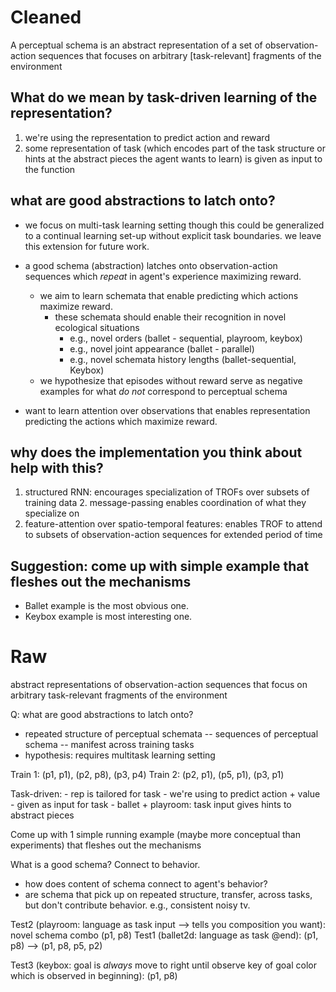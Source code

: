 
# Cleaned

A perceptual schema is an abstract representation of a set of observation-action sequences that focuses on arbitrary [task-relevant] fragments of the environment

## What do we mean by task-driven learning of the representation?
1. we're using the representation to predict action and reward
2. some representation of task (which encodes part of the task structure or hints at the abstract pieces the agent wants to learn) is given as input to the function

## what are good abstractions to latch onto?
- we focus on multi-task learning setting though this could be generalized to a continual learning set-up without explicit task boundaries. we leave this extension for future work.
- a good schema (abstraction) latches onto observation-action sequences which *repeat* in agent's experience maximizing reward. 
    - we aim to learn schemata that enable predicting which actions maximize reward. 
        - these schemata should enable their recognition in novel ecological situations
            - e.g., novel orders (ballet - sequential, playroom, keybox)
            - e.g., novel joint appearance (ballet - parallel)
            - e.g., novel schemata history lengths (ballet-sequential, Keybox)
    - we hypothesize that episodes without reward serve as negative examples for what *do not* correspond to perceptual schema


- want to learn attention over observations that enables representation predicting the actions which maximize reward. 


## why does the implementation you think about help with this?
1. structured RNN: encourages specialization of TROFs over subsets of training data
    2. message-passing enables coordination of what they specialize on
2. feature-attention over spatio-temporal features: enables TROF to attend to subsets of observation-action sequences for extended period of time




## Suggestion: come up with simple example that fleshes out the mechanisms
- Ballet example is the most obvious one.
- Keybox example is most interesting one.



# Raw

abstract representations of observation-action sequences that focus on arbitrary task-relevant fragments of the environment

Q: what are good abstractions to latch onto?
- repeated structure of perceptual schemata -- sequences of perceptual schema -- manifest across training tasks
- hypothesis: requires multitask learning setting

Train 1: (p1, p1), (p2, p8), (p3, p4)
Train 2: (p2, p1), (p5, p1), (p3, p1)

Task-driven:
    - rep is tailored for task
        - we're using to predict action + value
    - given as input for task
        - ballet + playroom: task input gives hints to abstract pieces
        
Come up with 1 simple running example (maybe more conceptual than experiments) that fleshes out the mechanisms 


What is a good schema? Connect to behavior.
- how does content of schema connect to agent's behavior?
- are schema that pick up on repeated structure, transfer, across tasks, but don't contribute behavior. e.g., consistent noisy tv.

Test2 (playroom: language as task input --> tells you composition you want): novel schema combo (p1, p8) 
Test1 (ballet2d: language as task @end):
  (p1, p8) --> (p1, p8, p5, p2)

Test3 (keybox: goal is *always* move to right until observe key of goal color which is observed in beginning): (p1, p8)

